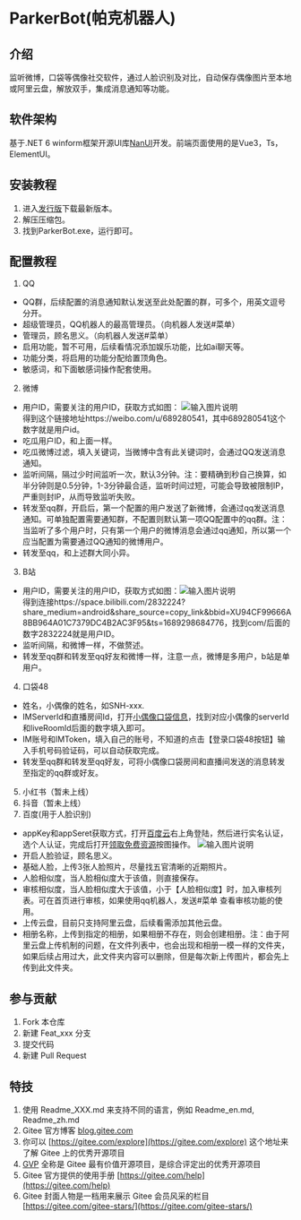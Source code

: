 # ParkerBot(帕克机器人)

## 介绍
监听微博，口袋等偶像社交软件，通过人脸识别及对比，自动保存偶像图片至本地或阿里云盘，解放双手，集成消息通知等功能。

## 软件架构
基于.NET 6 winform框架开源UI库[NanUI](https://gitee.com/dotnetchina/NanUI)开发。前端页面使用的是Vue3，Ts，ElementUI。

## 安装教程

1.  进入[发行版](https://gitee.com/jaffoo/ParkerBotV2/releases)下载最新版本。
2.  解压压缩包。
3.  找到ParkerBot.exe，运行即可。

## 配置教程

1.  QQ
- QQ群，后续配置的消息通知默认发送至此处配置的群，可多个，用英文逗号分开。
- 超级管理员，QQ机器人的最高管理员。（向机器人发送#菜单）
- 管理员，顾名思义。（向机器人发送#菜单）
- 启用功能，暂不可用，后续看情况添加娱乐功能，比如ai聊天等。
- 功能分类，将启用的功能分配给置顶角色。
- 敏感词，和下面敏感词操作配套使用。
2.  微博
- 用户ID，需要关注的用户ID，获取方式如图：
![输入图片说明](images/image.png)    
    得到这个链接地址https://weibo.com/u/689280541，其中689280541这个数字就是用户id。
- 吃瓜用户ID，和上面一样。
- 吃瓜微博过滤，填入关键词，当微博中含有此关键词时，会通过QQ发送消息通知。
- 监听间隔，隔过少时间监听一次，默认3分钟。注：要精确到秒自己换算，如半分钟则是0.5分钟，1-3分钟最合适，监听时间过短，可能会导致被限制IP，严重则封IP，从而导致监听失败。
- 转发至qq群，开启后，第一个配置的用户发送了新微博，会通过qq发送消息通知。可单独配置需要通知群，不配置则默认第一项QQ配置中的qq群。注：当监听了多个用户时，只有第一个用户的微博消息会通过qq通知，所以第一个应当配置为需要通过QQ通知的微博用户。
- 转发至qq，和上述群大同小异。
3. B站
- 用户ID，需要关注的用户ID，获取方式如图：![输入图片说明](images/Blibiliimage.png)    
得到连接https://space.bilibili.com/2832224?share_medium=android&share_source=copy_link&bbid=XU94CF99666A8BB964A01C7379DC4B2AC3F95&ts=1689298684776，找到com/后面的数字2832224就是用户ID。
- 监听间隔，和微博一样，不做赘述。
- 转发至qq群和转发至qq好友和微博一样，注意一点，微博是多用户，b站是单用户。
4. 口袋48
- 姓名，小偶像的姓名，如SNH-xxx.
- IMServerId和直播房间Id，打开[小偶像口袋信息](https://fastly.jsdelivr.net/gh/duan602728596/qqtools@main/packages/NIMTest/node/roomId.json)，找到对应小偶像的serverId和liveRoomId后面的数字填入即可。
- IM账号和IMToken，填入自己的账号，不知道的点击【登录口袋48按钮】输入手机号码验证码，可以自动获取完成。
- 转发至qq群和转发至qq好友，可将小偶像口袋房间和直播间发送的消息转发至指定的qq群或好友。
5. 小红书（暂未上线）
6. 抖音（暂未上线）
7. 百度(用于人脸识别)
- appKey和appSeret获取方式，打开[百度云](https://cloud.baidu.com/)右上角登陆，然后进行实名认证，选个人认证，完成后打开[领取免费资源](https://console.bce.baidu.com/ai/#/ai/face/overview/resource/getFree)按图操作。
![输入图片说明](images/bdimage.png)
- 开启人脸验证，顾名思义。
- 基础人脸，上传3张人脸照片，尽量找五官清晰的近期照片。
- 人脸相似度，当人脸相似度大于该值，则直接保存。
- 审核相似度，当人脸相似度大于该值，小于【人脸相似度】时，加入审核列表。可在首页进行审核，如果使用qq机器人，发送#菜单 查看审核功能的使用。
- 上传云盘，目前只支持阿里云盘，后续看需添加其他云盘。
- 相册名称，上传到指定的相册，如果相册不存在，则会创建相册。注：由于阿里云盘上传机制的问题，在文件列表中，也会出现和相册一模一样的文件夹，如果后续占用过大，此文件夹内容可以删除，但是每次新上传图片，都会先上传到此文件夹。
## 参与贡献

1.  Fork 本仓库
2.  新建 Feat_xxx 分支
3.  提交代码
4.  新建 Pull Request


## 特技

1.  使用 Readme\_XXX.md 来支持不同的语言，例如 Readme\_en.md, Readme\_zh.md
2.  Gitee 官方博客 [blog.gitee.com](https://blog.gitee.com)
3.  你可以 [https://gitee.com/explore](https://gitee.com/explore) 这个地址来了解 Gitee 上的优秀开源项目
4.  [GVP](https://gitee.com/gvp) 全称是 Gitee 最有价值开源项目，是综合评定出的优秀开源项目
5.  Gitee 官方提供的使用手册 [https://gitee.com/help](https://gitee.com/help)
6.  Gitee 封面人物是一档用来展示 Gitee 会员风采的栏目 [https://gitee.com/gitee-stars/](https://gitee.com/gitee-stars/)

